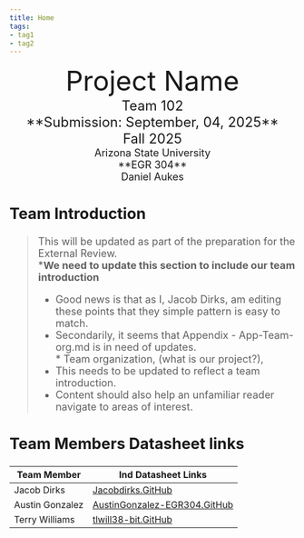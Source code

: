 ```yaml
---
title: Home
tags:
- tag1
- tag2
---
```

<center>
<font size="8">Project Name<br>
<font size="5">Team 102<br>
**Submission: September, 04, 2025**<br>
Fall 2025<br>
<font size="4">Arizona State University<br>
**EGR 304**<br>
Daniel Aukes <br>
  

</center>

## Team Introduction 
<!-- so we can remove the added pieces of this introduction  - Edits here include linking to individual data sheets and team introduction (help figuring out what that means)
Edits for the team are based in App-team-org.md under docs - Appendix. and there will be other comments there -->
> This will be updated as part of the preparation for the External Review.<br>
>    ***We need to update this section to include our team introduction** <br>
>    * Good news is that as I, Jacob Dirks, am editing these points that they
>           simple pattern is easy to match.<br>
>    * Secondarily, it seems that Appendix - App-Team-org.md is in need of updates.<br>
>  <t>   * Team organization, (what is our project?),
>    * This needs to be updated to reflect a team introduction.<br>
>    * Content should also help an unfamiliar reader navigate to areas of interest.


## Team Members Datasheet links

| **Team Member**        |**Ind Datasheet Links** |
| ---------------------- | -----------------------| 
| Jacob Dirks            | [Jacobdirks.GitHub](https://github.com/EGR304-2025-F-102/EGR304-2025-F-102.github.io.git) |
| Austin Gonzalez        | [AustinGonzalez-EGR304.GitHub](https://github.com/EGR304-2025-F-102/EGR304-2025-F-102.github.io.git) |
| Terry Williams         |[tlwill38-bit.GitHub](https://github.com/EGR304-2025-F-102/EGR304-2025-F-102.github.io.git) |


